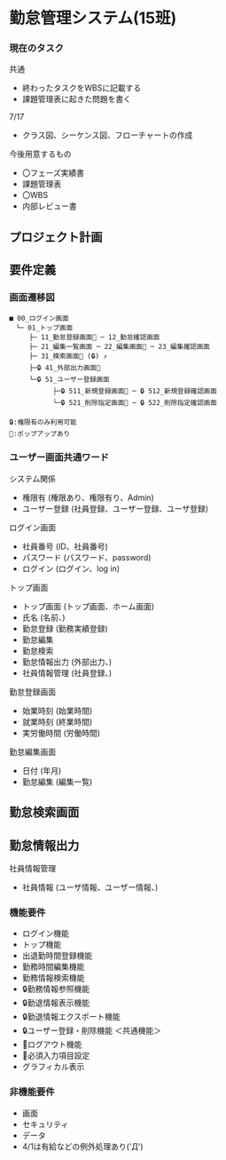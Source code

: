 # 勤怠管理システム(15班)

### 現在のタスク
共通
- 終わったタスクをWBSに記載する
- 課題管理表に起きた問題を書く

7/17
- クラス図、シーケンス図、フローチャートの作成

今後用意するもの
- 〇フェーズ実績書
- 課題管理表
- 〇WBS
- 内部レビュー書

## プロジェクト計画

## 要件定義

### 画面遷移図
```
■ 00_ログイン画面
　└─ 01_トップ画面
　　　├─ 11_勤怠登録画面📢 ─ 12_勤怠確認画面
　　　├─ 21_編集一覧画面 ─ 22_編集画面📢 ─ 23_編集確認画面
　　　├─ 31_検索画面📢 (🔒) ⤴
　　　├─🔒 41_外部出力画面📢
　　　└─🔒 51_ユーザー登録画面
　　      　├─🔒 511_新規登録画面📢 ─ 🔒 512_新規登録確認画面
　　      　└─🔒 521_削除指定画面📢 ─ 🔒 522_削除指定確認画面
    
🔒:権限有のみ利用可能
📢:ポップアップあり
```
### ユーザー画面共通ワード
システム関係
- 権限有    (権限あり、権限有り、Admin)
- ユーザー登録    (社員登録、ユーザー登録、ユーザ登録)
  
ログイン画面
- 社員番号    (ID、社員番号)
- パスワード    (パスワード、password)
- ログイン    (ログイン、log in)

トップ画面
- トップ画面    (トップ画面、ホーム画面)
- 氏名    (名前、)
- 勤怠登録    (勤務実績登録)
- 勤怠編集
- 勤怠検索
- 勤怠情報出力    (外部出力、)
- 社員情報管理    (社員登録、)

勤怠登録画面
- 始業時刻    (始業時間)
- 就業時刻    (終業時間)
- 実労働時間    (労働時間)

勤怠編集画面
- 日付    (年月)
- 勤怠編集    (編集一覧)

勤怠検索画面
- 

勤怠情報出力
- 

社員情報管理
- 社員情報    (ユーザ情報、ユーザー情報、)

### 機能要件
- ログイン機能
- トップ機能
- 出退勤時間登録機能
- 勤務時間編集機能
- 勤務情報検索機能
- 🔒勤務情報参照機能
- 🔒勤退情報表示機能
- 🔒勤退情報エクスポート機能
- 🔒ユーザー登録・削除機能
＜共通機能＞
- 📢ログアウト機能
- 📢必須入力項目設定
- グラフィカル表示

### 非機能要件
- 画面
- セキュリティ
- データ
- 4/1は有給などの例外処理あり('Д')
